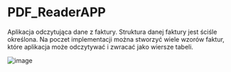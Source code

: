 # PDF_ReaderAPP
 Aplikacja odczytująca dane z faktury. Struktura danej faktury jest ściśle określona. Na poczet implementacji można stworzyć wiele wzorów faktur, które aplikacja może odczytywać i zwracać jako wiersze tabeli. <br>
 
![image](https://user-images.githubusercontent.com/66377435/200568890-2044aad0-33ed-43ad-9933-dd8c8ea578c3.png)

